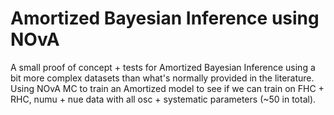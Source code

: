# Amortized Bayesian Inference using NOvA
A small proof of concept + tests for Amortized Bayesian Inference using a bit more complex datasets than what's normally provided in the literature.
Using NOvA MC to train an Amortized model to see if we can train on FHC + RHC, numu + nue data with all osc + systematic parameters (~50 in total).
